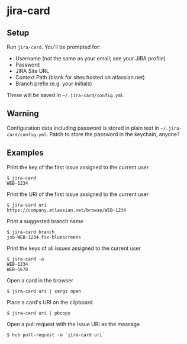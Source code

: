 # jira-card

## Setup

Run `jira-card`. You'll be prompted for:

* Username (_not_ the same as your email; see your JIRA profile)
* Password
* JIRA Site URL
* Context Path (blank for sites hosted on atlassian.net)
* Branch prefix (e.g. your initials)

These will be saved in `~/.jira-card/config.yml`.

## Warning

Configuration data including password is stored in plain text in `~/.jira-card/config.yml`. Patch to store the password in the keychain, anyone?

## Examples

Print the key of the first issue assigned to the current user

```
$ jira-card
WEB-1234
```

Print the URI of the first issue assigned to the current user

```
$ jira-card uri
https://company.atlassian.net/browse/WEB-1234
```

Print a suggested branch name

```
$ jira-card branch
jsb-WEB-1234-fix-bluescreens
```

Print the keys of all issues assigned to the current user

```
$ jira-card -a
WEB-1234
WEB-5678
```

Open a card in the browser

```
$ jira-card uri | xargs open
```

Place a card's URI on the clipboard

```
$ jira-card uri | pbcopy
```

Open a pull request with the issue URI as the message

```
$ hub pull-request -m `jira-card uri`
```
